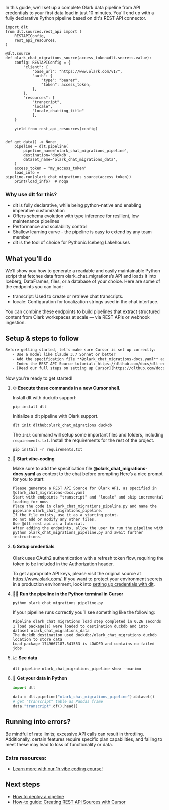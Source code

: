 In this guide, we'll set up a complete Olark data pipeline from API credentials to your first data load in just 10 minutes. You'll end up with a fully declarative Python pipeline based on dlt's REST API connector.

```python-outcome
import dlt
from dlt.sources.rest_api import (
    RESTAPIConfig,
    rest_api_resources,
)

@dlt.source
def olark_chat_migrations_source(access_token=dlt.secrets.value):
    config: RESTAPIConfig = {
        "client": {
            "base_url": "https://www.olark.com/v1/",
            "auth": {
                "type": "bearer",
                "token": access_token,
            },
        },
        "resources": [
            "transcript",
            "locale",
            "locale_chatting_title"
            ],
    }

    yield from rest_api_resources(config)


def get_data() -> None:
    pipeline = dlt.pipeline(
        pipeline_name='olark_chat_migrations_pipeline',
        destination='duckdb',
        dataset_name='olark_chat_migrations_data', 
    )
    access_token = "my_access_token"
    load_info = pipeline.run(olark_chat_migrations_source(access_token))
    print(load_info)  # noqa
```

### Why use dlt for this?

- dlt is fully declarative, while being python-native and enabling imperative customization
- Offers schema evolution with type inference for resilient, low maintenance pipelines
- Performance and scalability control
- Shallow learning curve - the pipeline is easy to extend by any team member
- dlt is the tool of choice for Pythonic Iceberg Lakehouses

## What you’ll do

We’ll show you how to generate a readable and easily maintainable Python script that fetches data from olark_chat_migrations’s API and loads it into Iceberg, DataFrames, files, or a database of your choice. Here are some of the endpoints you can load:

- transcript: Used to create or retrieve chat transcripts.
- locale: Configuration for localization strings used in the chat interface.

You can combine these endpoints to build pipelines that extract structured content from Olark workspaces at scale — via REST APIs or webhook ingestion.

## Setup & steps to follow

```default
Before getting started, let's make sure Cursor is set up correctly:
   - Use a model like Claude 3.7 Sonnet or better
   - Add the specification file **@olark_chat_migrations-docs.yaml** as context
   - Index the REST API Source tutorial: https://dlthub.com/docs/dlt-ecosystem/verified-sources/rest_api/ and add it to context as **@dlt rest api**
   - [Read our full steps on setting up Cursor](https://dlthub.com/docs/dlt-ecosystem/llm-tooling/cursor-restapi#23-configuring-cursor-with-documentation)
```

Now you're ready to get started! 

1. ⚙️ **Execute these commands in a new Cursor shell.**
    
    Install dlt with duckdb support:
    ```shell
    pip install dlt
    ```

    Initialize a dlt pipeline with Olark support.
    ```shell
    dlt init dlthub:olark_chat_migrations duckdb
    ```

    The `init` command will setup some important files and folders, including `requirements.txt`. Install the requirements for the rest of the project.
    ```shell
    pip install -r requirements.txt
    ```
    
2. 🤠 **Start vibe-coding**
    
    Make sure to add the specification file **@olark_chat_migrations-docs.yaml** as context to the chat before prompting
    Here’s a nice prompt for you to start: 
    
    ```prompt
    Please generate a REST API Source for Olark API, as specified in @olark_chat_migrations-docs.yaml 
    Start with endpoints "transcript" and "locale" and skip incremental loading for now. 
    Place the code in olark_chat_migrations_pipeline.py and name the pipeline olark_chat_migrations_pipeline. 
    If the file exists, use it as a starting point. 
    Do not add or modify any other files. 
    Use @dlt rest api as a tutorial. 
    After adding the endpoints, allow the user to run the pipeline with python olark_chat_migrations_pipeline.py and await further instructions.
    ```

    
3. 🔒 **Setup credentials** 
    
    Olark uses OAuth2 authentication with a refresh token flow, requiring the token to be included in the Authorization header.
    
    To get appropriate API keys, please visit the original source at https://www.olark.com/.
    If you want to protect your environment secrets in a production environment, look into [setting up credentials with dlt](https://dlthub.com/docs/walkthroughs/add_credentials).
    
4. 🏃‍♀️ **Run the pipeline in the Python terminal in Cursor**
    
    ```shell
    python olark_chat_migrations_pipeline.py
    ```
    
    If your pipeline runs correctly you’ll see something like the following:
    
    ```shell
    Pipeline olark_chat_migrations load step completed in 0.26 seconds
    1 load package(s) were loaded to destination duckdb and into dataset olark_chat_migrations_data
    The duckdb destination used duckdb:/olark_chat_migrations.duckdb location to store data
    Load package 1749667187.541553 is LOADED and contains no failed jobs
    ```
    
5. 📈 **See data**
    
    ```shell
    dlt pipeline olark_chat_migrations_pipeline show --marimo
    ```
    
6. 🐍 **Get your data in Python**
    
    ```python
    import dlt

   data = dlt.pipeline("olark_chat_migrations_pipeline").dataset()
   # get "transcript" table as Pandas frame
   data."transcript".df().head()
    ```

## Running into errors?

Be mindful of rate limits; excessive API calls can result in throttling. Additionally, certain features require specific plan capabilities, and failing to meet these may lead to loss of functionality or data.

### Extra resources:

- [Learn more with our 1h vibe coding course!](https://www.youtube.com/watch?v=GGid70rnJuM)

## Next steps

- [How to deploy a pipeline](https://dlthub.com/docs/walkthroughs/deploy-a-pipeline)
- [How-to guide: Creating REST API Sources with Cursor](https://dlthub.com/docs/dlt-ecosystem/llm-tooling/cursor-restapi)